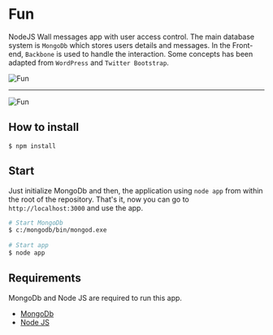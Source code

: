 Fun
===

NodeJS Wall messages app with user access control. The main database system is `MongoDb` which stores users details
and messages.
In the Front-end, `Backbone` is used to handle the interaction.
Some concepts has been adapted from `WordPress` and `Twitter Bootstrap`.

![Fun](https://raw2.github.com/PabloVallejo/Fun/master/app-login.png)

<hr />

![Fun](https://raw2.github.com/PabloVallejo/Fun/master/app-wall.png)

## How to install

    $ npm install

## Start

Just initialize MongoDb and then, the application using `node app` from within the root of the repository. That's it, now you can go to `http://localhost:3000` and use the  app.

```bash    
# Start MongoDb
$ c:/mongodb/bin/mongod.exe
    
# Start app
$ node app
```

## Requirements

MongoDb and Node JS are required to run this app.
* [MongoDb](https://www.mongodb.com/)
* [Node JS](http://nodejs.org/)

